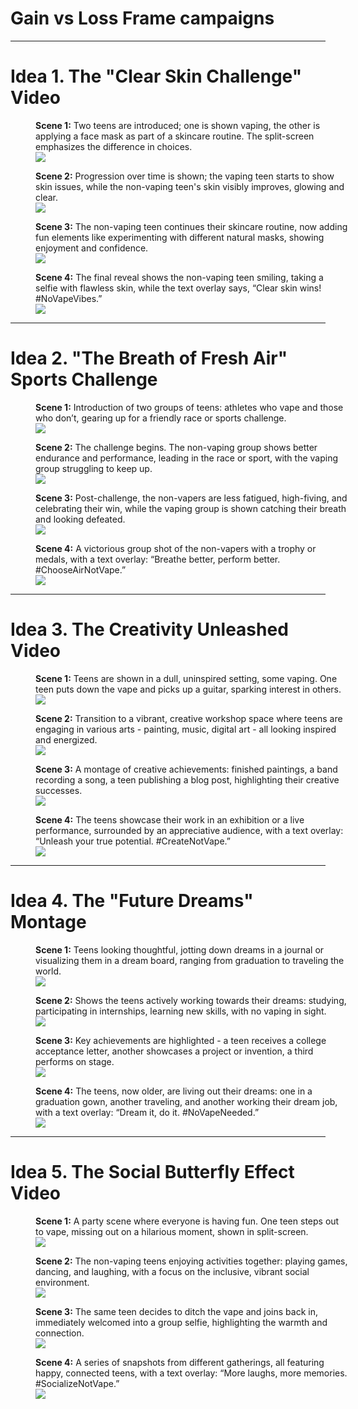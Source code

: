 # Gain vs Loss Frame campaigns


---

# Idea 1. **The "Clear Skin Challenge" Video**

<figure style="width:500px">
    <figcaption><b>Scene 1:</b> Two teens are introduced; one is shown vaping, the other is applying a face mask as part of a skincare routine. The split-screen emphasizes the difference in choices.</figcaption>
    <img src="generated_img_1.scene1.png"/>
</figure>

<figure style="width:500px">
    <figcaption><b>Scene 2:</b> Progression over time is shown; the vaping teen starts to show skin issues, while the non-vaping teen's skin visibly improves, glowing and clear.</figcaption>
    <img src="generated_img_1.scene2.png"/>
</figure>

<figure style="width:500px">
    <figcaption><b>Scene 3:</b> The non-vaping teen continues their skincare routine, now adding fun elements like experimenting with different natural masks, showing enjoyment and confidence.</figcaption>
    <img src="generated_img_1.scene3.png"/>
</figure>

<figure style="width:500px">
    <figcaption><b>Scene 4:</b> The final reveal shows the non-vaping teen smiling, taking a selfie with flawless skin, while the text overlay says, “Clear skin wins! #NoVapeVibes.”</figcaption>
    <img src="generated_img_1.scene4.png"/>
</figure>

---

# Idea 2. **"The Breath of Fresh Air" Sports Challenge**

<figure style="width:500px">
    <figcaption><b>Scene 1:</b> Introduction of two groups of teens: athletes who vape and those who don’t, gearing up for a friendly race or sports challenge.</figcaption>
    <img src="generated_img_2.scene1.png"/>
</figure>

<figure style="width:500px">
    <figcaption><b>Scene 2:</b> The challenge begins. The non-vaping group shows better endurance and performance, leading in the race or sport, with the vaping group struggling to keep up.</figcaption>
    <img src="generated_img_2.scene2.png"/>
</figure>

<figure style="width:500px">
    <figcaption><b>Scene 3:</b> Post-challenge, the non-vapers are less fatigued, high-fiving, and celebrating their win, while the vaping group is shown catching their breath and looking defeated.</figcaption>
    <img src="generated_img_2.scene3.png"/>
</figure>

<figure style="width:500px">
    <figcaption><b>Scene 4:</b> A victorious group shot of the non-vapers with a trophy or medals, with a text overlay: “Breathe better, perform better. #ChooseAirNotVape.”</figcaption>
    <img src="generated_img_2.scene4.png"/>
</figure>

---

# Idea 3. **The Creativity Unleashed Video**

<figure style="width:500px">
    <figcaption><b>Scene 1:</b> Teens are shown in a dull, uninspired setting, some vaping. One teen puts down the vape and picks up a guitar, sparking interest in others.</figcaption>
    <img src="generated_img_3.scene1.png"/>
</figure>

<figure style="width:500px">
    <figcaption><b>Scene 2:</b> Transition to a vibrant, creative workshop space where teens are engaging in various arts - painting, music, digital art - all looking inspired and energized.</figcaption>
    <img src="generated_img_3.scene2.png"/>
</figure>

<figure style="width:500px">
    <figcaption><b>Scene 3:</b> A montage of creative achievements: finished paintings, a band recording a song, a teen publishing a blog post, highlighting their creative successes.</figcaption>
    <img src="generated_img_3.scene3.png"/>
</figure>

<figure style="width:500px">
    <figcaption><b>Scene 4:</b> The teens showcase their work in an exhibition or a live performance, surrounded by an appreciative audience, with a text overlay: “Unleash your true potential. #CreateNotVape.”</figcaption>
    <img src="generated_img_3.scene4.png"/>
</figure>

---

# Idea 4. **The "Future Dreams" Montage**

<figure style="width:500px">
    <figcaption><b>Scene 1:</b> Teens looking thoughtful, jotting down dreams in a journal or visualizing them in a dream board, ranging from graduation to traveling the world.</figcaption>
    <img src="generated_img_4.scene1.png"/>
</figure>

<figure style="width:500px">
    <figcaption><b>Scene 2:</b> Shows the teens actively working towards their dreams: studying, participating in internships, learning new skills, with no vaping in sight.</figcaption>
    <img src="generated_img_4.scene2.png"/>
</figure>

<figure style="width:500px">
    <figcaption><b>Scene 3:</b> Key achievements are highlighted - a teen receives a college acceptance letter, another showcases a project or invention, a third performs on stage.</figcaption>
    <img src="generated_img_4.scene3.png"/>
</figure>

<figure style="width:500px">
    <figcaption><b>Scene 4:</b> The teens, now older, are living out their dreams: one in a graduation gown, another traveling, and another working their dream job, with a text overlay: “Dream it, do it. #NoVapeNeeded.”</figcaption>
    <img src="generated_img_4.scene4.png"/>
</figure>

---

# Idea 5. **The Social Butterfly Effect Video**

<figure style="width:500px">
    <figcaption><b>Scene 1:</b> A party scene where everyone is having fun. One teen steps out to vape, missing out on a hilarious moment, shown in split-screen.</figcaption>
    <img src="generated_img_5.scene1.png"/>
</figure>

<figure style="width:500px">
    <figcaption><b>Scene 2:</b> The non-vaping teens enjoying activities together: playing games, dancing, and laughing, with a focus on the inclusive, vibrant social environment.</figcaption>
    <img src="generated_img_5.scene2.png"/>
</figure>

<figure style="width:500px">
    <figcaption><b>Scene 3:</b> The same teen decides to ditch the vape and joins back in, immediately welcomed into a group selfie, highlighting the warmth and connection.</figcaption>
    <img src="generated_img_5.scene3.png"/>
</figure>

<figure style="width:500px">
    <figcaption><b>Scene 4:</b> A series of snapshots from different gatherings, all featuring happy, connected teens, with a text overlay: “More laughs, more memories. #SocializeNotVape.”</figcaption>
    <img src="generated_img_5.scene4.png"/>
</figure>

